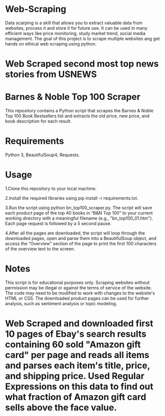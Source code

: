 # Web-Scraping
Data scarping is a skill that allows you to extract valuable data from websites, process it and store it for future use. It can be used in many efficient ways like price monitoring, study market trend, social media management. The goal of this project is to scrape multiple websites ang get hands on ethical web scraping using python.
# Web Scraped second most top news stories from USNEWS 

# Barnes & Noble Top 100 Scraper
This repository contains a Python script that scrapes the Barnes & Noble Top 100 Book Bestsellers list and extracts the old price, new price, and book description for each result.

# Requirements
Python 3,
BeautifulSoup4,
Requests.
# Usage

1.Clone this repository to your local machine.

2.Install the required libraries using pip install -r requirements.txt.

3.Run the script using python bn_top100_scraper.py.
The script will save each product page of the top 40 books in “B&N Top 100” to your current working directory with a meaningful filename (e.g., "bn_top100_01.htm"). Each page request is followed by a 5 second pause.

4.After all the pages are downloaded, the script will loop through the downloaded pages, open and parse them into a BeautifulSoup object, and access the “Overview” section of the page to print the first 100 characters of the overview text to the screen.

# Notes
This script is for educational purposes only. Scraping websites without permission may be illegal or against the terms of service of the website.
The code may need to be modified to work with changes to the website's HTML or CSS.
The downloaded product pages can be used for further analysis, such as sentiment analysis or topic modeling.


# Web Scraped and downloaded first 10 pages of Ebay's search results containing 60 sold "Amazon gift card" per page and reads all items and parses each item's title, price, and shipping price. Used Regular Expressions on this data to find out what fraction of Amazon gift card sells above the face value.
